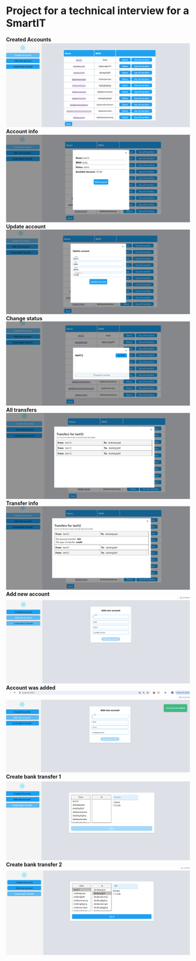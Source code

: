 # Project for a technical interview for a SmartIT

**Created Accounts** ![Created Accounts](./screenshots/created-accounts.png)
**Account info** ![Account Info](./screenshots/account-info.png)
**Update account** ![Update account](./screenshots/update-account.png)
**Change status** ![Change status](./screenshots/change-status.png)
**All transfers** ![All transfers](./screenshots/all-transfers.png)
**Transfer info** ![Transfer info](./screenshots/transfer-info.png)
**Add new account** ![Add new account](./screenshots/add-new-account.png)
**Account was added** ![Account was added](./screenshots/account-was-added.png)
**Create bank transfer 1** ![Create bank transfer 1](./screenshots/create-bank-transfer-1.png)
**Create bank transfer 2** ![Create bank transfer 2](./screenshots/create-bank-transfer-2.png)
